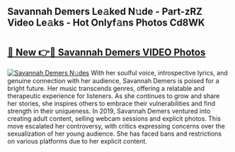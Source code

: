 ## Savannah Demers Le𝚊ked N𝚞de - Part-zRZ Video Le𝚊ks - Hot Onlyf𝚊ns Photos Cd8WK

# <h2><a href="http://ab55327.deff.icu/?id=Savannah+Demers">🔗 New 👉🔴 Savannah Demers VIDEO Photos</a></h2>

[![Savannah Demers N𝚞des](https://i.imgur.com/rIISA9y.gif)](http://ab55327.deff.icu/?id=Savannah+Demers)
With her soulful voice, introspective lyrics, and genuine connection with her audience, Savannah Demers is poised for a bright future. Her music transcends genres, offering a relatable and therapeutic experience for listeners. As she continues to grow and share her stories, she inspires others to embrace their vulnerabilities and find strength in their uniqueness. In 2019, Savannah Demers ventured into creating adult content, selling webcam sessions and explicit photos. This move escalated her controversy, with critics expressing concerns over the sexualization of her young audience. She has faced bans and restrictions on various platforms due to her explicit content.
